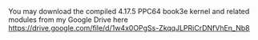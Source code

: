 You may download the compiled 4.17.5 PPC64 book3e kernel and related modules from my Google Drive here
https://drive.google.com/file/d/1w4x0OPgSs-ZkqqJLPRiCrDNfVhEn_Nb8
